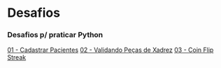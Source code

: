 # Desafios
### **Desafios p/ praticar Python** 

[01 - Cadastrar Pacientes](https://github.com/Marcelo-4ever/Desafios/blob/main/DesafiosIniciante/cadastro_pacientes.py) 
[02 - Validando Peças de Xadrez](https://github.com/Marcelo-4ever/Desafios/blob/main/DesafiosIniciante/chessdictionary.py) 
[03 - Coin Flip Streak](https://github.com/Marcelo-4ever/Desafios/blob/main/DesafiosIniciante/coinflip.py)
